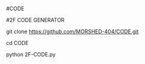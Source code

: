 #CODE

#2F CODE GENERATOR

git clone https://github.com/MORSHED-404/CODE.git

cd CODE

python 2F-CODE.py


